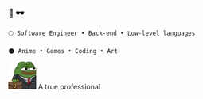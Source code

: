 ### 🌸 🕶️


```
🌕 Software Engineer • Back-end • Low-level languages

🌑 Anime • Games • Coding • Art

```

<img aling="center" src="https://github.com/awwliedacoder/awwliedacoder/blob/main/9605-pepe-business.png?raw=true"> A true professional
  
